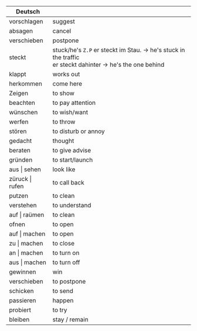 | Deutsch |  |
| ---- | ---- |
| vorschlagen | suggest |
| absagen | cancel |
| verschieben | postpone |
| steckt | stuck/he's `Z.P` er steckt im Stau. -> he's stuck in the traffic<br>er steckt dahinter -> he's the one behind |
| klappt | works out |
| herkommen | come here |
| Zeigen | to show |
| beachten | to pay attention |
| wünschen | to wish/want |
| werfen | to throw |
| stören | to disturb or annoy |
| gedacht | thought |
| beraten | to give advise |
| gründen | to start/launch |
| aus \| sehen | look like |
| züruck \| rufen | to call back |
| putzen | to clean |
| verstehen | to understand |
| auf \| raümen | to clean |
| ofnen | to open |
| auf \| machen | to open |
| zu  \| machen | to close |
| an \| machen | to turn on |
| aus \| machen | to turn off |
| gewinnen | win |
| verschieben | to postpone |
| schicken | to send |
| passieren | happen |
| probiert | to try |
| bleiben | stay / remain |
